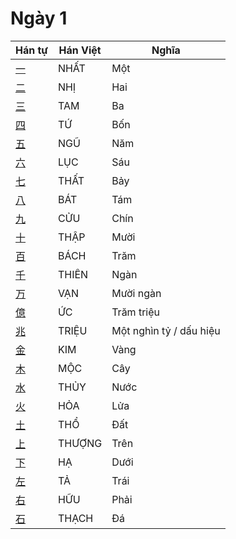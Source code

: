 <link href="styles.css" rel="stylesheet">

# Ngày 1

| Hán tự | Hán Việt | Nghĩa |
| -------------------------------- | ------ | ---------------- |
| [<span class="stroke-order">一</span>](https://www.tiengnhatdongian.com/kanji/giai-nghia-kanji-一) | NHẤT | Một |
| [<span class="stroke-order">二</span>](https://www.tiengnhatdongian.com/kanji/giai-nghia-kanji-二) | NHỊ | Hai |
| [<span class="stroke-order">三</span>](https://www.tiengnhatdongian.com/kanji/giai-nghia-kanji-三) | TAM | Ba |
| [<span class="stroke-order">四</span>](https://www.tiengnhatdongian.com/kanji/giai-nghia-kanji-四) | TỨ | Bốn |
| [<span class="stroke-order">五</span>](https://www.tiengnhatdongian.com/kanji/giai-nghia-kanji-五) | NGŨ | Năm |
| [<span class="stroke-order">六</span>](https://www.tiengnhatdongian.com/kanji/giai-nghia-kanji-六) | LỤC | Sáu |
| [<span class="stroke-order">七</span>](https://www.tiengnhatdongian.com/kanji/giai-nghia-kanji-七) | THẤT | Bảy |
| [<span class="stroke-order">八</span>](https://www.tiengnhatdongian.com/kanji/giai-nghia-kanji-八) | BÁT | Tám |
| [<span class="stroke-order">九</span>](https://www.tiengnhatdongian.com/kanji/giai-nghia-kanji-九) | CỬU | Chín |
| [<span class="stroke-order">十</span>](https://www.tiengnhatdongian.com/kanji/giai-nghia-kanji-十) | THẬP | Mười |
| [<span class="stroke-order">百</span>](https://www.tiengnhatdongian.com/kanji/giai-nghia-kanji-百) | BÁCH | Trăm |
| [<span class="stroke-order">千</span>](https://www.tiengnhatdongian.com/kanji/giai-nghia-kanji-千) | THIÊN | Ngàn |
| [<span class="stroke-order">万</span>](https://www.tiengnhatdongian.com/kanji/giai-nghia-kanji-万) | VẠN | Mười ngàn |
| [<span class="stroke-order">億</span>](https://www.tiengnhatdongian.com/kanji/giai-nghia-kanji-億) | ỨC | Trăm triệu |
| [<span class="stroke-order">兆</span>](https://www.tiengnhatdongian.com/kanji/giai-nghia-kanji-兆) | TRIỆU | Một nghìn tỷ / dấu hiệu |
| [<span class="stroke-order">金</span>](https://www.tiengnhatdongian.com/kanji/giai-nghia-kanji-金) | KIM | Vàng |
| [<span class="stroke-order">木</span>](https://www.tiengnhatdongian.com/kanji/giai-nghia-kanji-木) | MỘC | Cây |
| [<span class="stroke-order">水</span>](https://www.tiengnhatdongian.com/kanji/giai-nghia-kanji-水) | THỦY | Nước |
| [<span class="stroke-order">火</span>](https://www.tiengnhatdongian.com/kanji/giai-nghia-kanji-火) | HỎA | Lửa |
| [<span class="stroke-order">土</span>](https://www.tiengnhatdongian.com/kanji/giai-nghia-kanji-土) | THỔ | Đất |
| [<span class="stroke-order">上</span>](https://www.tiengnhatdongian.com/kanji/giai-nghia-kanji-上) | THƯỢNG | Trên |
| [<span class="stroke-order">下</span>](https://www.tiengnhatdongian.com/kanji/giai-nghia-kanji-下) | HẠ | Dưới |
| [<span class="stroke-order">左</span>](https://www.tiengnhatdongian.com/kanji/giai-nghia-kanji-左) | TẢ | Trái |
| [<span class="stroke-order">右</span>](https://www.tiengnhatdongian.com/kanji/giai-nghia-kanji-右) | HỮU | Phải |
| [<span class="stroke-order">石</span>](https://www.tiengnhatdongian.com/kanji/giai-nghia-kanji-石) | THẠCH | Đá |
